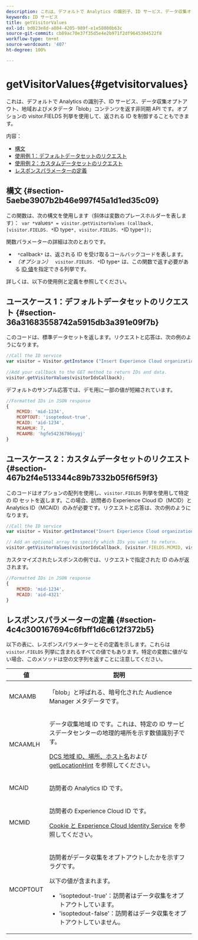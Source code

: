 ```yaml
---
description: これは、デフォルトで Analytics の識別子、ID サービス、データ収集オプトアウト、地域およびメタデータ「blob」コンテンツを返す非同期 API です。オプションの visitor.FIELDS 列挙を使用して、返される ID を制御することもできます。
keywords: ID サービス
title: getVisitorValues
exl-id: bd023e8d-a804-4205-989f-e1e58080b63c
source-git-commit: cb89ac70e37f35d5e4e2b971f2df9645304522f8
workflow-type: tm+mt
source-wordcount: '407'
ht-degree: 100%

---
```


# getVisitorValues{#getvisitorvalues}

これは、デフォルトで Analytics の識別子、ID サービス、データ収集オプトアウト、地域およびメタデータ「blob」コンテンツを返す非同期 API です。オプションの visitor.FIELDS 列挙を使用して、返される ID を制御することもできます。

内容：

<ul class="simplelist"> 
 <li> <a href="../../library/get-set/getvisitorvalues.md#section-5aebe3907b2b46e997f45a1d1ed35c09" format="dita" scope="local">構文</a> </li> 
 <li> <a href="../../library/get-set/getvisitorvalues.md#section-36a31683558742a5915db3a391e09f7b" format="dita" scope="local"> 使用例 1：デフォルトデータセットのリクエスト </a> </li> 
 <li> <a href="../../library/get-set/getvisitorvalues.md#section-467b2f4e513344c89b7332b05f6f59f3" format="dita" scope="local"> 使用例 2：カスタムデータセットのリクエスト </a> </li> 
 <li> <a href="../../library/get-set/getvisitorvalues.md#section-4c4c300167694c6fbff1d6c612f372b5" format="dita" scope="local"> レスポンスパラメーターの定義 </a> </li> 
</ul>

## 構文 {#section-5aebe3907b2b46e997f45a1d1ed35c09}

この関数は、次の構文を使用します（斜体は変数のプレースホルダーを表します）：` var *`values`* = visitor.getVisitorValues (callback, [visitor.FIELDS. *`ID type`*, visitor.FIELDS. *`ID type`*]);`

関数パラメーターの詳細は次のとおりです。

* ` *`callback`*` は、返される ID を受け取るコールバックコードを表します。
* *（オプション）* ` visitor.FIELDS. *`ID type`*` は、この関数で返す必要がある [ID 値](../../library/get-set/getvisitorvalues.md#section-4c4c300167694c6fbff1d6c612f372b5)を指定できる列挙です。

詳しくは、以下の使用例と定義を参照してください。

## ユースケース 1：デフォルトデータセットのリクエスト {#section-36a31683558742a5915db3a391e09f7b}

このコードは、標準データセットを返します。リクエストと応答は、次の例のようになります。

```js
//Call the ID service 
var visitor = Visitor.getInstance ("Insert Experience Cloud organization ID here",{...}); 
   
//Add your callback to the GET method to return IDs and data. 
visitor.getVisitorValues(visitorIdsCallback);
```

デフォルトのサンプル応答では、デモ用に一部の値が短縮されています。

```js
//Formatted IDs in JSON response 
{ 
    MCMID: 'mid-1234', 
    MCOPTOUT: 'isoptedout-true', 
    MCAID: 'aid-1234', 
    MCAAMLH: 7, 
    MCAAMB: 'hgfe54236786oygj' 
}
```

## ユースケース 2：カスタムデータセットのリクエスト {#section-467b2f4e513344c89b7332b05f6f59f3}

このコードはオプションの配列を使用し、`visitor.FIELDS` 列挙を使用して特定の ID セットを返します。この場合、訪問者の Experience Cloud ID（MCID）と Analytics ID（MCAID）のみが必要です。リクエストと応答は、次の例のようになります。

```js
//Call the ID service 
var visitor = Visitor.getInstance("Insert Experience Cloud organization ID here", { ... });

// Add an optional array to specify which IDs you want to return. 
visitor.getVisitorValues(visitorIdsCallback, [visitor.FIELDS.MCMID, visitor.FIELDS.MCAID]);
```

カスタマイズされたレスポンスの例では、リクエストで指定された ID のみが返されます。

```js
//Formatted IDs in JSON response 
{ 
    MCMID: 'mid-1234', 
    MCAID: 'aid-4321' 
}
```

## レスポンスパラメーターの定義 {#section-4c4c300167694c6fbff1d6c612f372b5}

以下の表に、レスポンスパラメーターとその定義を示します。これらは `visitor.FIELDS` 列挙に含まれるすべての値でもあります。特定の変数に値がない場合、このメソッドは空の文字列を返すことに注意してください。

<table id="table_32D0FEEA76CE4F298EED4B8F5C644232"> 
 <thead> 
  <tr> 
   <th colname="col1" class="entry"> 値 </th> 
   <th colname="col2" class="entry"> 説明 </th> 
  </tr> 
 </thead>
 <tbody> 
  <tr> 
   <td colname="col1"> <p> <span class="codeph"> MCAAMB </span> </p> </td> 
   <td colname="col2"> <p>「blob」と呼ばれる、暗号化された <span class="keyword">Audience Manager</span> メタデータです。 </p> </td> 
  </tr> 
  <tr> 
   <td colname="col1"> <p> <span class="codeph"> MCAAMLH </span> </p> </td> 
   <td colname="col2"> <p>データ収集地域 ID です。これは、特定の ID サービスデータセンターの地理的場所を示す数値識別子です。 </p> <p><a href="https://experienceleague.adobe.com/docs/audience-manager/user-guide/api-and-sdk-code/dcs/dcs-api-reference/dcs-regions.html?lang=ja" format="https" scope="external">DCS 地域 ID、場所、ホスト名</a>および<a href="../../library/get-set/getlocationhint.md#reference-a761030ff06c4439946bb56febf42d4c" format="dita" scope="local"> getLocationHint</a> を参照してください。 </p> </td> 
  </tr> 
  <tr> 
   <td colname="col1"> <p> <span class="codeph"> MCAID </span> </p> </td> 
   <td colname="col2"> <p>訪問者の <span class="keyword">Analytics</span> ID です。 </p> </td> 
  </tr> 
  <tr> 
   <td colname="col1"> <p> <span class="codeph"> MCMID </span> </p> </td> 
   <td colname="col2"> <p>訪問者の Experience Cloud ID です。 </p> <p><a href="../../introduction/cookies.md" format="dita" scope="local">Cookie と Experience Cloud Identity Service</a> を参照してください。 </p> </td> 
  </tr> 
  <tr> 
   <td colname="col1"> <p> <span class="codeph"> MCOPTOUT </span> </p> </td> 
   <td colname="col2"> <p>訪問者がデータ収集をオプトアウトしたかを示すフラグです。 </p> <p>以下の値が含まれます。 </p> <p> 
     <ul id="ul_E82431DE12B449F8822499364B363798"> 
      <li id="li_2BAB7C15A38A408E8FC4B85E70B66E46"> <span class="codeph">'isoptedout-true'</span>：訪問者はデータ収集をオプトアウトしています。 </li> 
      <li id="li_BB80AE4CEBC44166BC04428B212FEF51"> <span class="codeph">'isoptedout-false'</span>：訪問者はデータ収集をオプトアウトしていません。 </li> 
     </ul> </p> </td> 
  </tr> 
 </tbody> 
</table>
